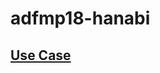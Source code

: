 # adfmp18-hanabi

## [Use Case](https://docs.google.com/document/d/1q9iMniDn_P9BYeRMWgg-3JFajvIzjrDRyh-nXqjIYyw/edit)
